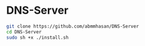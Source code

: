 # DNS-Server

```bash
git clone https://github.com/abmmhasan/DNS-Server
cd DNS-Server
sudo sh +x ./install.sh
```
